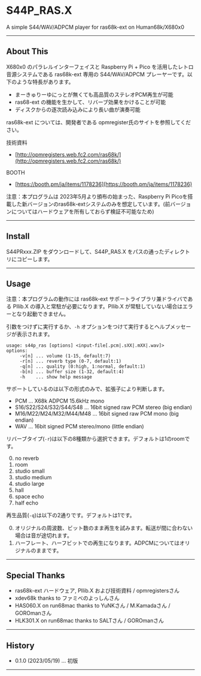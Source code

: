 # S44P_RAS.X

A simple S44/WAV/ADPCM player for ras68k-ext on Human68k/X680x0

---

## About This

X680x0 のパラレルインターフェイスと Raspberry Pi + Pico を活用したレトロ音源システムである ras68k-ext 専用の S44/WAV/ADPCM プレーヤーです。以下のような特長があります。

- まーきゅりーゆにっとが無くても高品質のステレオPCM再生が可能
- ras68-ext の機能を生かして、リバーブ効果をかけることが可能
- ディスクからの逐次読み込みにより長い曲が演奏可能

ras68k-ext については、開発者である opmregister氏のサイトを参照してください。

技術資料
* [http://opmregisters.web.fc2.com/ras68k/](http://opmregisters.web.fc2.com/ras68k/)

BOOTH
* [https://booth.pm/ja/items/1178236](https://booth.pm/ja/items/1178236)


注意：本プログラムは 2023年5月より頒布の始まった、Raspberry Pi Picoを搭載した新バージョンのras68k-extシステムのみを想定しています。(前バージョンについてはハードウェアを所有しておらず検証不可能なため)

---

## Install

S44PRxxx.ZIP をダウンロードして、S44P_RAS.X をパスの通ったディレクトリにコピーします。

---

## Usage

注意：本プログラムの動作には ras68k-ext サポートライブラリ兼ドライバである PIlib.X の導入と常駐が必要になります。PIlib.X が常駐していない場合はエラーとなり起動できません。


引数をつけずに実行するか、`-h` オプションをつけて実行するとヘルプメッセージが表示されます。

    usage: s44p_ras [options] <input-file[.pcm|.sXX|.mXX|.wav]>
    options:
         -v[n] ... volume (1-15, default:7)
         -r[n] ... reverb type (0-7, default:1)
         -q[n] ... quality (0:high, 1:normal, default:1)
         -b[n] ... buffer size (1-32, default:4)
         -h    ... show help message

サポートしているのは以下の形式のみで、拡張子により判断します。

- PCM ... X68k ADPCM 15.6kHz mono
- S16/S22/S24/S32/S44/S48 ... 16bit signed raw PCM stereo (big endian)
- M16/M22/M24/M32/M44/M48 ... 16bit signed raw PCM mono (big endian)
- WAV ... 16bit signed PCM stereo/mono (little endian)

リバーブタイプ(`-r`)は以下の8種類から選択できます。デフォルトは1のroomです。

0. no reverb
1. room
2. studio small
3. studio medium
4. studio large
5. hall
6. space echo
7. half echo

再生品質(`-q`)は以下の2通りです。デフォルトは1です。

0. オリジナルの周波数、ビット数のまま再生を試みます。転送が間に合わない場合は音が途切れます。
1. ハーフレート、ハーフビットでの再生になります。ADPCMについてはオリジナルのままです。

---

## Special Thanks

* ras68k-ext ハードウェア, PIlib.X および技術資料 / opmregistersさん
* xdev68k thanks to ファミべのよっしんさん
* HAS060.X on run68mac thanks to YuNKさん / M.Kamadaさん / GOROmanさん
* HLK301.X on run68mac thanks to SALTさん / GOROmanさん

---

## History

* 0.1.0 (2023/05/19) ... 初版

---
